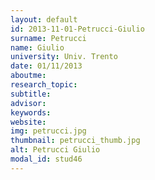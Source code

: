```yaml
---
layout: default 
id: 2013-11-01-Petrucci-Giulio
surname: Petrucci
name: Giulio
university: Univ. Trento
date: 01/11/2013
aboutme: 
research_topic: 
subtitle: 
advisor: 
keywords: 
website: 
img: petrucci.jpg
thumbnail: petrucci_thumb.jpg
alt: Petrucci Giulio
modal_id: stud46
---
```

